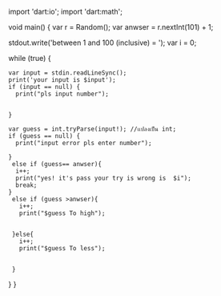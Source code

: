 
import 'dart:io';
import 'dart:math';

void main() {
  var r = Random();
  var anwser = r.nextInt(101) + 1;

  stdout.write('between 1 and 100 (inclusive) = ');
  var i = 0;

  while (true) {

    var input = stdin.readLineSync();
    print('your input is $input');
    if (input == null) {
      print("pls input number");


    }

    var guess = int.tryParse(input!); //เเปลงเป็น int;
    if (guess == null) {
      print("input error pls enter number");

    }
     else if (guess== anwser){
      i++;
      print("yes! it's pass your try is wrong is  $i");
      break;
    }
     else if (guess >anwser){
       i++;
       print("$guess To high");


     }else{
       i++;
       print("$guess To less");


     }
  }
}
